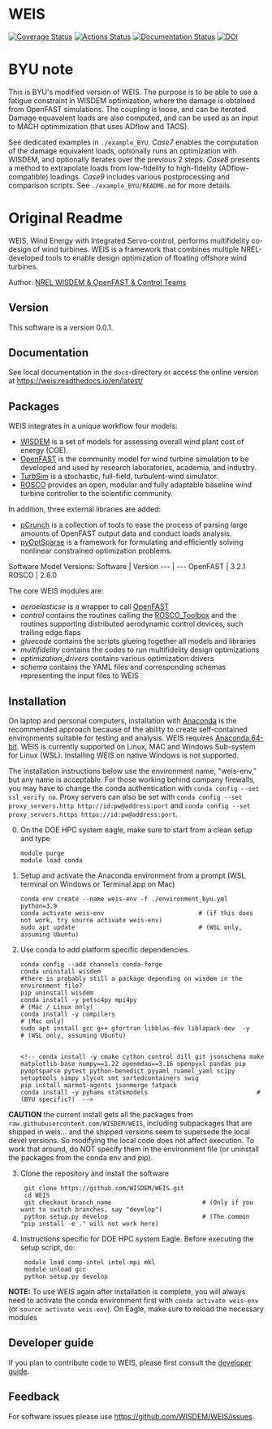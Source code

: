 # WEIS

[![Coverage Status](https://coveralls.io/repos/github/WISDEM/WEIS/badge.svg?branch=develop)](https://coveralls.io/github/WISDEM/WEIS?branch=develop)
[![Actions Status](https://github.com/WISDEM/WEIS/workflows/CI_WEIS/badge.svg?branch=develop)](https://github.com/WISDEM/WEIS/actions)
[![Documentation Status](https://readthedocs.org/projects/weis/badge/?version=develop)](https://weis.readthedocs.io/en/develop/?badge=develop)
[![DOI](https://zenodo.org/badge/289320573.svg)](https://zenodo.org/badge/latestdoi/289320573)

# BYU note

This is BYU's modified version of WEIS. The purpose is to be able to use a fatigue constraint in WISDEM optimization, where the damage is obtained from OpenFAST simulations. The coupling is loose, and can be iterated. Damage equavalent loads are also computed, and can be used as an input to MACH optimmization (that uses ADflow and TACS).

See dedicated examples in `./example_BYU`. *Case7* enables the computation of the damage equivalent loads, optionally runs an optimization with WISDEM, and optionally iterates over the previous 2 steps. *Case8* presents a method to extrapolate loads from low-fidelity to high-fidelity (ADflow-compatible) loadings. *Case9* includes various postprocessing and comparison scripts. See `./example_BYU/README.md` for more details.

# Original Readme

WEIS, Wind Energy with Integrated Servo-control, performs multifidelity co-design of wind turbines. WEIS is a framework that combines multiple NREL-developed tools to enable design optimization of floating offshore wind turbines.

Author: [NREL WISDEM & OpenFAST & Control Teams](mailto:systems.engineering@nrel.gov)

## Version

This software is a version 0.0.1.

## Documentation

See local documentation in the `docs`-directory or access the online version at <https://weis.readthedocs.io/en/latest/>

## Packages

WEIS integrates in a unique workflow four models:
* [WISDEM](https://github.com/WISDEM/WISDEM) is a set of models for assessing overall wind plant cost of energy (COE).
* [OpenFAST](https://github.com/OpenFAST/openfast) is the community model for wind turbine simulation to be developed and used by research laboratories, academia, and industry.
* [TurbSim](https://www.nrel.gov/docs/fy09osti/46198.pdf) is a stochastic, full-field, turbulent-wind simulator.
* [ROSCO](https://github.com/NREL/ROSCO) provides an open, modular and fully adaptable baseline wind turbine controller to the scientific community.

In addition, three external libraries are added:
* [pCrunch](https://github.com/NREL/pCrunch) is a collection of tools to ease the process of parsing large amounts of OpenFAST output data and conduct loads analysis.
* [pyOptSparse](https://github.com/mdolab/pyoptsparse) is a framework for formulating and efficiently solving nonlinear constrained optimization problems.

Software Model Versions:
Software        |       Version
---             |       ---
OpenFAST        |       3.2.1
ROSCO           |       2.6.0

The core WEIS modules are:
 * _aeroelasticse_ is a wrapper to call [OpenFAST](https://github.com/OpenFAST/openfast)
 * _control_ contains the routines calling the [ROSCO_Toolbox](https://github.com/NREL/ROSCO_toolbox) and the routines supporting distributed aerodynamic control devices, such trailing edge flaps
 * _gluecode_ contains the scripts glueing together all models and libraries
 * _multifidelity_ contains the codes to run multifidelity design optimizations
 * _optimization_drivers_ contains various optimization drivers
 * _schema_ contains the YAML files and corresponding schemas representing the input files to WEIS

## Installation

On laptop and personal computers, installation with [Anaconda](https://www.anaconda.com) is the recommended approach because of the ability to create self-contained environments suitable for testing and analysis.  WEIS requires [Anaconda 64-bit](https://www.anaconda.com/distribution/). WEIS is currently supported on Linux, MAC and Windows Sub-system for Linux (WSL). Installing WEIS on native Windows is not supported.

The installation instructions below use the environment name, "weis-env," but any name is acceptable. For those working behind company firewalls, you may have to change the conda authentication with `conda config --set ssl_verify no`.  Proxy servers can also be set with `conda config --set proxy_servers.http http://id:pw@address:port` and `conda config --set proxy_servers.https https://id:pw@address:port`.

0.  On the DOE HPC system eagle, make sure to start from a clean setup and type

        module purge
        module load conda        

1.  Setup and activate the Anaconda environment from a prompt (WSL terminal on Windows or Terminal.app on Mac)

        conda env create --name weis-env -f ./environment_byu.yml python=3.9
        conda activate weis-env                          # (if this does not work, try source activate weis-env)
        sudo apt update                                  # (WSL only, assuming Ubuntu)

2.  Use conda to add platform specific dependencies.

        conda config --add channels conda-forge
        conda uninstall wisdem                                               #there is probably still a package depending on wisdem in the environment file?
        pip uninstall wisdem           
        conda install -y petsc4py mpi4py                                     # (Mac / Linux only)   
        conda install -y compilers                                           # (Mac only)   
        sudo apt install gcc g++ gfortran libblas-dev liblapack-dev  -y      # (WSL only, assuming Ubuntu)
        
        
        <!-- conda install -y cmake cython control dill git jsonschema make matplotlib-base numpy==1.22 openmdao==3.16 openpyxl pandas pip pyoptsparse pytest python-benedict pyyaml ruamel_yaml scipy setuptools simpy slycot smt sortedcontainers swig
        pip install marmot-agents jsonmerge fatpack
        conda install -y pyhams statsmodels                              # (BYU specific?)  -->

**CAUTION** the current install gets all the packages from `raw.githubusercontent.com/WISDEM/WEIS`, including subpackages that are shipped in weis... and the shipped versions seem to supersede the local devel versions. So modifying the local code does not affect execution. To work that around, do NOT specify them in the environment file (or uninstall the packages from the conda env and pip).

3. Clone the repository and install the software

        git clone https://github.com/WISDEM/WEIS.git
        cd WEIS
        git checkout branch_name                         # (Only if you want to switch branches, say "develop")
        python setup.py develop                          # (The common "pip install -e ." will not work here)

4. Instructions specific for DOE HPC system Eagle.  Before executing the setup script, do:

        module load comp-intel intel-mpi mkl
        module unload gcc
        python setup.py develop

**NOTE:** To use WEIS again after installation is complete, you will always need to activate the conda environment first with `conda activate weis-env` (or `source activate weis-env`). On Eagle, make sure to reload the necessary modules

## Developer guide

If you plan to contribute code to WEIS, please first consult the [developer guide](https://weis.readthedocs.io/en/latest/how_to_contribute_code.html).

## Feedback

For software issues please use <https://github.com/WISDEM/WEIS/issues>.  
